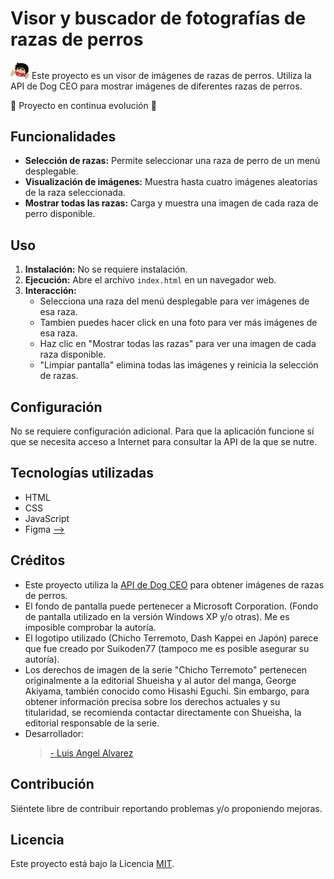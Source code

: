 # Visor y buscador de fotografías de razas de perros

<img src="./img/Chicho.png" style="width:30px; heigth: 30px"/> Este proyecto es un visor de imágenes de razas de perros. Utiliza la API de Dog CEO para mostrar imágenes de diferentes razas de perros.

🚧 Proyecto en continua evolución 🚧

## Funcionalidades

- **Selección de razas:** Permite seleccionar una raza de perro de un menú desplegable.
- **Visualización de imágenes:** Muestra hasta cuatro imágenes aleatorias de la raza seleccionada.
- **Mostrar todas las razas:** Carga y muestra una imagen de cada raza de perro disponible.

## Uso

1. **Instalación:** No se requiere instalación.
2. **Ejecución:** Abre el archivo `index.html` en un navegador web.
3. **Interacción:**
    - Selecciona una raza del menú desplegable para ver imágenes de esa raza.
    - Tambien puedes hacer click en una foto para ver más imágenes de esa raza.
    - Haz clic en "Mostrar todas las razas" para ver una imagen de cada raza disponible.
    - "Limpiar pantalla" elimina todas las imágenes y reinicia la selección de razas.

## Configuración

No se requiere configuración adicional.
Para que la aplicación funcione sí que se necesita acceso a Internet para consultar la API de la que se nutre.

## Tecnologías utilizadas

- HTML
- CSS
- JavaScript
- Figma <a href="https://www.figma.com/file/rWhyfPHk3p15lFpuR47uIB/Untitled?type=design&node-id=0%3A1&mode=design&t=O2qtr9EtrDpgHOFf-1" _blank>--></a>

## Créditos

* Este proyecto utiliza la [API de Dog CEO](https://dog.ceo/dog-api/) para obtener imágenes de razas de perros.
* El fondo de pantalla puede pertenecer a Microsoft Corporation. (Fondo de pantalla utilizado en la versión Windows XP y/o otras). Me es imposible comprobar la autoría.
* El logotipo utilizado (Chicho Terremoto, Dash Kappei en Japón) parece que fue creado por Suikoden77 (tampoco me es posible asegurar su autoría).
* Los derechos de imagen de la serie "Chicho Terremoto" pertenecen originalmente a la editorial Shueisha y al autor del manga, George Akiyama, también conocido como Hisashi Eguchi. Sin embargo, para obtener información precisa sobre los derechos actuales y su titularidad, se recomienda contactar directamente con Shueisha, la editorial responsable de la serie.
* Desarrollador:
   > <a href="https://www.linkedin.com/in/luis-angel-alvarez/">- Luis Angel Alvarez</a>

## Contribución

Siéntete libre de contribuir reportando problemas y/o proponiendo mejoras.

## Licencia

Este proyecto está bajo la Licencia [MIT](LICENSE).
